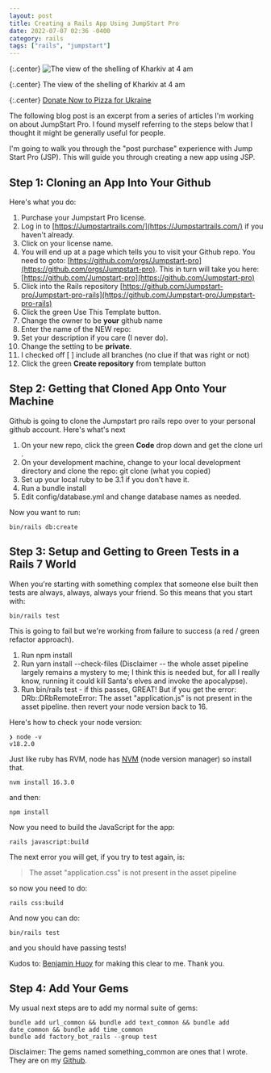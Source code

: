 ```yaml
---
layout: post
title: Creating a Rails App Using JumpStart Pro
date: 2022-07-07 02:36 -0400
category: rails
tags: ["rails", "jumpstart"]
---
```

{:.center}
![The view of the shelling of Kharkiv at 4 am](/blog/assets/IMAGE_2022-07-05_18_58_55.jpg)

{:.center}
The view of the shelling of Kharkiv at 4 am

{:.center}
[Donate Now to Pizza for Ukraine](https://www.pizzaforukraine.com/)



The following blog post is an excerpt from a series of articles I'm working on about JumpStart Pro.  I found myself referring to the steps below that I thought it might be generally useful for people.

I'm going to walk you through the "post purchase" experience with Jump Start Pro (JSP).  This will guide you through creating a new app using JSP.

## Step 1: Cloning an App Into Your Github

Here's what you do:

1. Purchase your Jumpstart Pro license.
2. Log in to [https://Jumpstartrails.com/](https://Jumpstartrails.com/) if you haven't already.
3. Click on your license name.
4. You will end up at a page which tells you to visit your Github repo.  You need to goto: [https://github.com/orgs/Jumpstart-pro](https://github.com/orgs/Jumpstart-pro).  This in turn will take you here: [https://github.com/Jumpstart-pro](https://github.com/Jumpstart-pro)
5.  Click into the Rails repository [https://github.com/Jumpstart-pro/Jumpstart-pro-rails](https://github.com/Jumpstart-pro/Jumpstart-pro-rails)
6. Click the green Use This Template button.
7. Change the owner to be **your** github name
8. Enter the name of the NEW repo: 
9. Set your description if you care (I never do).
10. Change the setting to be **private**.
11. I checked off [ ] include all branches (no clue if that was right or not)
12. Click the green **Create repository** from template button

## Step 2: Getting that Cloned App Onto Your Machine

Github is going to clone the Jumpstart pro rails repo over to your personal github account.  Here's what's next

1. On your new repo, click the green **Code** drop down and get the clone url .
2. On your development machine, change to your local development directory and clone the repo: git clone (what you copied)
3. Set up your local ruby to be 3.1 if you don't have it.
4. Run a bundle install 
5. Edit config/database.yml and change database names as needed.

Now you want to run:

    bin/rails db:create

## Step 3: Setup and Getting to Green Tests in a Rails 7 World

When you're starting with something complex that someone else built then tests are always, always, always your friend.  So this means that you start with:

    bin/rails test

This is going to fail but we're working from failure to success (a red / green refactor approach).

1. Run npm install
2. Run yarn install --check-files (Disclaimer -- the whole asset pipeline largely remains a mystery to me; I think this is needed but, for all I really know, running it could kill Santa's elves and invoke the apocalypse).
3. Run bin/rails test - if this passes, GREAT!  But if you get the error: DRb::DRbRemoteError: The asset "application.js" is not present in the asset pipeline. then revert your node version back to 16.  

Here's how to check your node version:

    ❯ node -v
    v18.2.0

Just like ruby has RVM, node has [NVM](https://github.com/nvm-sh/nvm) (node version manager) so install that.

    nvm install 16.3.0

and then:

    npm install

Now you need to build the JavaScript for the app:

    rails javascript:build

The next error you will get, if you try to test again, is:

> The asset "application.css" is not present in the asset pipeline

so now you need to do:

    rails css:build

And now you can do:

    bin/rails test

and you should have passing tests!

Kudos to: [Benjamin Huoy](https://jumpstartrails.com/discussions/javascript-error-with-ruby-3-1-and-latest-commit)  for making this clear to me.  Thank you.

## Step 4: Add Your Gems

My usual next steps are to add my normal suite of gems:

    bundle add url_common && bundle add text_common && bundle add date_common && bundle add time_common
    bundle add factory_bot_rails --group test

Disclaimer: The gems named something_common are ones that I wrote.  They are on my [Github](https://github.com/fuzzygroup).